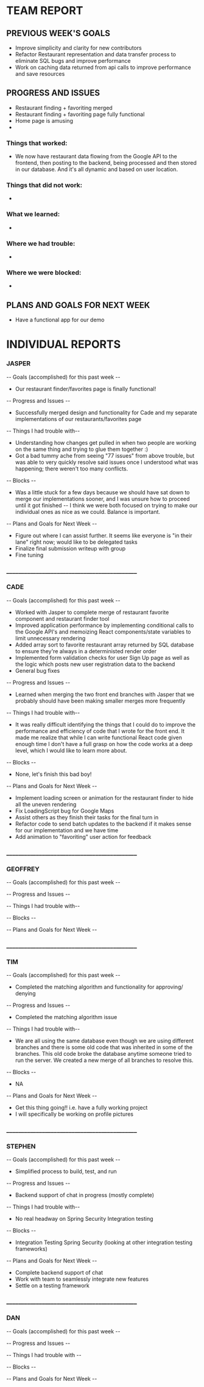 # TEAM REPORT

## PREVIOUS WEEK'S GOALS
* Improve simplicity and clarity for new contributors
* Refactor Restaurant representation and data transfer process to eliminate SQL bugs and improve performance
* Work on caching data returned from api calls to improve performance and save resources

## PROGRESS AND ISSUES
* Restaurant finding + favoriting merged
* Restaurant finding + favoriting page fully functional
* Home page is amusing
* 

### Things that worked:
* We now have restaurant data flowing from the Google API to the frontend, then posting to the backend, being processed and then stored in our database. And it's all dynamic and based on user location.  

### Things that did not work:
*

### What we learned:
*

### Where we had trouble:
*

### Where we were blocked:
*

## PLANS AND GOALS FOR NEXT WEEK
* Have a functional app for our demo

# INDIVIDUAL REPORTS

### JASPER

-- Goals (accomplished) for this past week --
* Our restaurant finder/favorites page is finally functional!

-- Progress and Issues --
* Successfully merged design and functionality for Cade and my separate implementations of our restaurants/favorites page

-- Things I had trouble with--
* Understanding how changes get pulled in when two people are working on the same thing and trying to glue them together :)
* Got a bad tummy ache from seeing "77 issues" from above trouble, but was able to very quickly resolve said issues once I understood what was happening; there weren't too many conflicts.

-- Blocks --
* Was a little stuck for a few days because we should have sat down to merge our implementations sooner, and I was unsure how to proceed until it got finished -- I think we were both focused on trying to make our individual ones as nice as we could. Balance is important.

-- Plans and Goals for Next Week --
* Figure out where I can assist further. It seems like everyone is "in their lane" right now; would like to be delegated tasks
* Finalize final submission writeup with group
* Fine tuning
  

### ____________________________________________

### CADE

-- Goals (accomplished) for this past week -- 

* Worked with Jasper to complete merge of restaurant favorite component and restaurant finder tool
* Improved application performance by implementing conditional calls to the Google API's and memoizing React components/state variables to limit unnecessary rendering
* Added array sort to favorite restaurant array returned by SQL database to ensure they're always in a deterministed render order
* Implemented form validation checks for user Sign Up page as well as the logic which posts new user registration data to the backend
* General bug fixes 


-- Progress and Issues --

* Learned when merging the two front end branches with Jasper that we probably should have been making smaller merges more frequently

-- Things I had trouble with--

* It was really difficult identifying the things that I could do to improve the performance and efficiency of code that I wrote for the front end. It made me realize that while I can write functional React code given enough time I don't have a full grasp on how the code works at a deep level, which I would like to learn more about.

-- Blocks --

* None, let's finish this bad boy!

-- Plans and Goals for Next Week --

* Implement loading screen or animation for the restaurant finder to hide all the uneven rendering
* Fix LoadingScript bug for Google Maps
* Assist others as they finish their tasks for the final turn in
* Refactor code to send batch updates to the backend if it makes sense for our implementation and we have time
* Add animation to "favoriting" user action for feedback

### ____________________________________________

### GEOFFREY

-- Goals (accomplished) for this past week --


-- Progress and Issues --


-- Things I had trouble with--


-- Blocks --


-- Plans and Goals for Next Week --


### ____________________________________________

### TIM

-- Goals (accomplished) for this past week --
* Completed the matching algorithm and functionality for approving/ denying


-- Progress and Issues --
* Completed the matching algorithm issue

-- Things I had trouble with--
* We are all using the same database even though we are using different branches and there is some old code
that was inherited in some of the branches. This old code broke the database anytime someone tried to run the 
server. We created a new merge of all branches to resolve this.

-- Blocks --
* NA

-- Plans and Goals for Next Week --
* Get this thing going!! i.e. have a fully working project
* I will specifically be working on profile pictures

### ____________________________________________

### STEPHEN

-- Goals (accomplished) for this past week --

  * Simplified process to build, test, and run

-- Progress and Issues --

  * Backend support of chat in progress (mostly complete)
  
-- Things I had trouble with--

  * No real headway on Spring Security Integration testing
  
-- Blocks --

  * Integration Testing Spring Security (looking at other integration testing frameworks)
  
-- Plans and Goals for Next Week --

  * Complete backend support of chat
  * Work with team to seamlessly integrate new features
  * Settle on a testing framework

### ____________________________________________

### DAN

-- Goals (accomplished) for this past week --


-- Progress and Issues --


-- Things I had trouble with --


-- Blocks --


-- Plans and Goals for Next Week --


